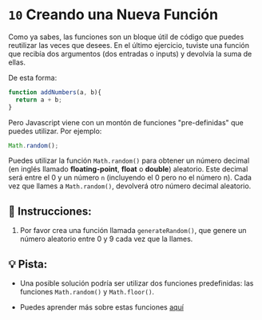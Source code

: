 # `10` Creando una Nueva Función

Como ya sabes, las funciones son un bloque útil de código que puedes reutilizar las veces que desees. En el último ejercicio, tuviste una función que recibía dos argumentos (dos entradas o inputs) y devolvía la suma de ellas. 

De esta forma:

```js
function addNumbers(a, b){
  return a + b;
}
```

Pero Javascript viene con un montón de funciones "pre-definidas" que puedes utilizar. Por ejemplo:

```js
Math.random();
```

Puedes utilizar la función `Math.random()` para obtener un número decimal (en inglés llamado **floating-point**, **float** o **double**) aleatorio.  Este decimal será entre el 0 y un número `n` (incluyendo el 0 pero no el número n). Cada vez que llames a `Math.random()`, devolverá otro número decimal aleatorio.

## 📝  Instrucciones:

1. Por favor crea una función llamada `generateRandom()`, que genere un número aleatorio entre 0 y 9 cada vez que la llames.

## 💡 Pista:

+ Una posible solución podría ser utilizar dos funciones predefinidas: las funciones `Math.random()` y `Math.floor()`. 

+ Puedes aprender más sobre estas funciones [aquí](https://www.w3schools.com/jsref/jsref_random.asp)